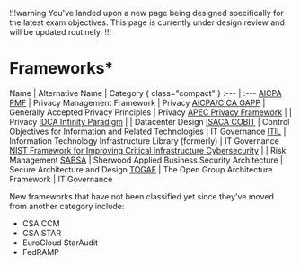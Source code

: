 !!!warning
You've landed upon a new page being designed specifically for the latest exam objectives. This page is currently under design review and will be updated routinely.
!!!

# Frameworks*

Name | Alternative Name | Category { class="compact" }
:--- | :---
[AICPA PMF](/frameworks/aicpa-pmf.md) | Privacy Management Framework | Privacy
[AICPA/CICA GAPP](/frameworks/aicpa-cica-gapp.md) | Generally Accepted Privacy Principles | Privacy
[APEC Privacy Framework](/frameworks/apec-privacy-framework.md) | | Privacy
[IDCA Infinity Paradigm](/frameworks/idca-infinity-paradigm.md) | | Datacenter Design
[ISACA COBIT](/frameworks/isaca-cobit.md) | Control Objectives for Information and Related Technologies | IT Governance
[ITIL](/frameworks/itil.md) | Information Technology Infrastructure Library (formerly) | IT Governance
[NIST Framework for Improving Critical Infrastructure Cybersecurity](/frameworks/nist-framework-for-improving-critical-infrastructure-cybersecurity.md) | | Risk Management
[SABSA](/frameworks/sabsa.md) | Sherwood Applied Business Security Architecture | Secure Architecture and Design
[TOGAF](/frameworks/togaf.md) | The Open Group Architecture Framework | IT Governance

New frameworks that have not been classified yet since they've moved from another category include:

- CSA CCM
- CSA STAR
- EuroCloud StarAudit
- FedRAMP